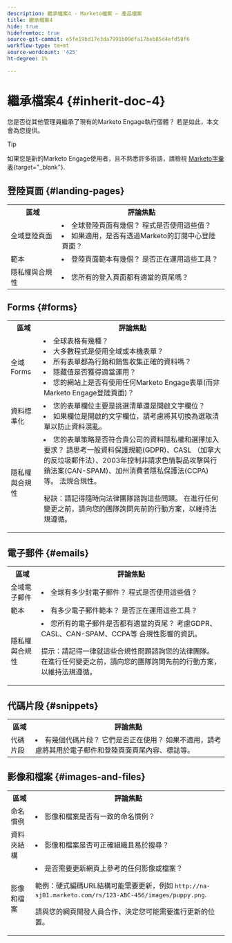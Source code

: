 ```yaml
---
description: 繼承檔案4 - Marketo檔案 — 產品檔案
title: 繼承檔案4
hide: true
hidefromtoc: true
source-git-commit: e5fe19bd17e3da7991b09dfa17beb05d4efd58f6
workflow-type: tm+mt
source-wordcount: '425'
ht-degree: 1%

---
```


# 繼承檔案4 {#inherit-doc-4}

您是否從其他管理員繼承了現有的Marketo Engage執行個體？ 若是如此，本文會為您提供。

>[!TIP]
>
>如果您是新的Marketo Engage使用者，且不熟悉許多術語，請檢視 [Marketo字彙表](/help/marketo/getting-started/marketo-glossary.md){target="_blank"}.

## 登陸頁面 {#landing-pages}

<table style="table-layout:auto"> 
 <tbody> 
  <tr> 
   <th>區域</th> 
   <th>評論焦點</th>
  </tr> 
  <tr> 
   <td>全域登陸頁面</td> 
   <td><li>全球登陸頁面有幾個？ 程式是否使用這些值？</li>
<li>如果適用，是否有透過Marketo的訂閱中心登陸頁面？</li></td>
  </tr>
  <tr> 
   <td>範本</td> 
   <td><li>登陸頁面範本有幾個？ 是否正在運用這些工具？</li></td>
  </tr>
  <tr> 
   <td>隱私權與合規性</td> 
   <td><li>您所有的登入頁面都有適當的頁尾嗎？</li></td>
  </tr>
 </tbody> 
</table>

## Forms {#forms}

<table style="table-layout:auto"> 
 <tbody> 
  <tr> 
   <th>區域</th> 
   <th>評論焦點</th>
  </tr> 
  <tr> 
   <td>全域Forms</td> 
   <td><li>全球表格有幾種？</li>
<li>大多數程式是使用全域或本機表單？</li>
<li>所有表單都為行銷和銷售收集正確的資料嗎？</li>
<li>隱藏值是否獲得適當運用？</li>
<li>您的網站上是否有使用任何Marketo Engage表單(而非Marketo Engage登陸頁面)？</li></td>
  </tr>
  <tr> 
   <td>資料標準化</td> 
   <td><li>您的表單欄位主要是挑選清單還是開啟文字欄位？</li>
<li>如果欄位是開啟的文字欄位，請考慮將其切換為選取清單以防止資料混亂。</li></td>
  </tr>
  <tr> 
   <td>隱私權與合規性</td> 
   <td><li>您的表單策略是否符合貴公司的資料隱私權和選擇加入要求？ 請思考一般資料保護規範(GDPR)、CASL （加拿大的反垃圾郵件法）、2003年控制非請求色情製品攻擊與行銷法案(CAN-SPAM)、加州消費者隱私保護法(CCPA)等。 法規合規性。</li>
<p>秘訣：請記得隨時向法律團隊諮詢這些問題。 在進行任何變更之前，請向您的團隊詢問先前的行動方案，以維持法規遵循。</td>
  </tr>
 </tbody> 
</table>

## 電子郵件 {#emails}

<table style="table-layout:auto"> 
 <tbody> 
  <tr> 
   <th>區域</th> 
   <th>評論焦點</th>
  </tr> 
  <tr> 
   <td>全域電子郵件</td> 
   <td><li>全球有多少封電子郵件？ 程式是否使用這些值？</li></td>
  </tr>
  <tr> 
   <td>範本</td> 
   <td><li>有多少電子郵件範本？ 是否正在運用這些工具？</li></td>
  </tr>
  <tr> 
   <td>隱私權與合規性</td> 
   <td><li>您所有的電子郵件是否都有適當的頁尾？ 考慮GDPR、CASL、CAN-SPAM、CCPA等 合規性影響的資訊。</li>
<p>提示：請記得一律就這些合規性問題諮詢您的法律團隊。 在進行任何變更之前，請向您的團隊詢問先前的行動方案，以維持法規遵循。</td>
  </tr>
 </tbody> 
</table>

## 代碼片段 {#snippets}

<table style="table-layout:auto"> 
 <tbody> 
  <tr> 
   <th>區域</th> 
   <th>評論焦點</th>
  </tr> 
  <tr> 
   <td>代碼片段</td> 
   <td><li>有幾個代碼片段？ 它們是否正在使用？ 如果不適用，請考慮將其用於電子郵件和登陸頁面頁尾內容、標誌等。</li></td>
  </tr>
 </tbody> 
</table>

## 影像和檔案 {#images-and-files}

<table style="table-layout:auto"> 
 <tbody> 
  <tr> 
   <th>區域</th> 
   <th>評論焦點</th>
  </tr> 
  <tr> 
   <td>命名慣例</td> 
   <td><li>影像和檔案是否有一致的命名慣例？</li></td>
  </tr>
  <tr> 
   <td>資料夾結構</td> 
   <td><li>影像和檔案是否可正確組織且易於搜尋？</li></td>
  </tr>
  <tr> 
   <td>影像和檔案</td> 
   <td><li>是否需要更新網頁上參考的任何影像或檔案？ 
   <p>範例：硬式編碼URL結構可能需要更新，例如 <code>http://na-sj01.marketo.com/rs/123-ABC-456/images/puppy.png</code>. 
   <p>請與您的網頁開發人員合作，決定您可能需要進行更新的位置。</li></td>
  </tr>
 </tbody> 
</table>
